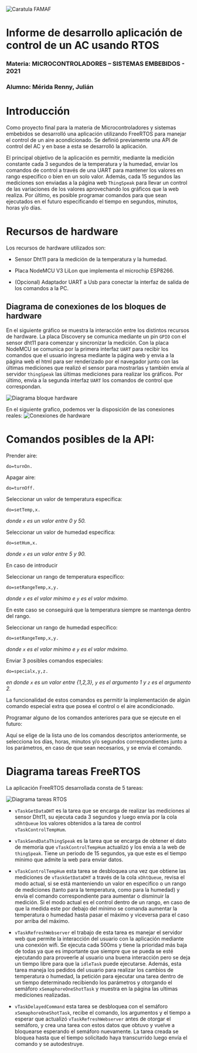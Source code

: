 ![Caratula FAMAF](resources/famaf.jpg)

# Informe de desarrollo aplicación de control de un AC usando RTOS

### Materia: MICROCONTROLADORES – SISTEMAS EMBEBIDOS - 2021

### Alumno: Mérida Renny, Julián


# Introducción

Como proyecto final para la materia de Microcontroladores y sistemas embebidos se desarrolló una aplicación utilizando FreeRTOS para manejar el control de un aire acondicionado. Se definió previamente una API de control del AC y en base a esta se desarrolló la aplicación.

El principal objetivo de la aplicación es permitir, mediante la medición constante cada 3 segundos de la temperatura y la humedad, enviar los comandos de control a través de una UART para mantener los valores en rango especifico o bien en un solo valor. Además, cada 15 segundos las mediciones son enviadas a la página web `ThingSpeak` para llevar un control de las variaciones de los valores aprovechando los gráficos que la web realiza. Por último, es posible programar comandos para que sean ejecutados en el futuro especificando el tiempo en segundos, minutos, horas y/o días.


# Recursos de hardware

Los recursos de hardware utilizados son:

* Sensor Dht11 para la medición de la temperatura y la humedad.

* Placa NodeMCU V3 LiLon que implementa el microchip ESP8266.

* (Opcional) Adaptador UART a Usb para conectar la interfaz de salida de los comandos a la PC.



## Diagrama de conexiones de los bloques de hardware

En el siguiente gráfico se muestra la interacción entre los distintos recursos de hardware. La placa Discovery se comunica mediante un pin `GPIO` con el sensor dht11 para comenzar y sincronizar la medición. Con la placa NodeMCU se comunica por la primera interfaz `UART` para recibir los comandos que el usuario ingresa mediante la página web y envia a la página web el html para ser renderizado por el navegador junto con las últimas mediciones que realizó el sensor para mostrarlas y también envía al servidor `thingSpeak` las últimas mediciones para realizar los gráficos. Por último, envía a la segunda interfaz `UART` los comandos de control que correspondan.

![Diagrama bloque hardware](resources/hw_block.png)

En el siguiente grafico, podemos ver la disposición de las conexiones reales:
![Conexiones de hardware](resources/hw_connections.png)



# Comandos posibles de la API:

Prender aire:

    do=turnOn.

Apagar aire:

    do=turnOff.

Seleccionar un valor de temperatura especifica:

    do=setTemp,x.

*donde `x` es un valor entre 0 y 50.*

Seleccionar un valor de humedad especifica:

    do=setHum,x.

*donde `x` es un valor entre 5 y 90.*

En caso de introducir

Seleccionar un rango de temperatura específico:

    do=setRangeTemp,x,y.

*donde `x` es el valor mínimo e `y` es el valor máximo.*

En este caso se conseguirá que la temperatura siempre se mantenga dentro del rango.


Seleccionar un rango de humedad específico:

    do=setRangeTemp,x,y.

*donde `x` es el valor mínimo e `y` es el valor máximo.*

Enviar 3 posibles comandos especiales:

    do=specialx,y,z.

*en donde `x` es un valor entre {1,2,3}, `y` es el argumento 1 y `z` es el argumento 2.*

La funcionalidad de estos comandos es permitir la implementación de algún comando especial extra que posea el control o el aire acondicionado.


Programar alguno de los comandos anteriores para que se ejecute en el futuro:

Aquí se elige de la lista uno de los comandos descriptos anteriormente, se selecciona los días, horas, minutos y/o segundos correspondientes junto a los parámetros, en caso de que sean  necesarios, y se envía el comando.



# Diagrama tareas FreeRTOS

La aplicación FreeRTOS desarrollada consta de 5 tareas:

![Diagrama tareas RTOS](resources/RTOSTasks.png)


* `vTaskGetDataDHT` es la tarea que se encarga de realizar las mediciones al sensor Dht11, su ejecuta cada 3 segundos y luego envía por la cola `xDhtQueue` los valores obtenidos a la tarea de control `vTaskControlTempHum`.

* `vTaskSendDataThingSpeak` es la tarea que se encarga de obtener el dato de memoria que `vTaskControlTempHum` actualizó y los envía a la web de `thingSpeak`. Tiene un periodo de 15 segundos, ya que este es el tiempo mínimo que admite la web para enviar datos.

* `vTaskControlTempHum` esta tarea se desbloquea una vez que obtiene las mediciones de `vTaskGetDataDHT` a través de la cola `xDhtQueue`, revisa el modo actual, si se está manteniendo un valor en especifico o un rango de mediciones (tanto para la temperatura, como para la humedad) y envía el comando correspondiente para aumentar o disminuir la medición. Si el modo actual es el control dentro de un rango, en caso de que la medida este por debajo del mínimo se comanda aumentar la temperatura o humedad hasta pasar el máximo y viceversa para el caso por arriba del máximo.

* `vTaskRefreshWebserver` el trabajo de esta tarea es manejar el servidor web que permite la interacción del usuario con la aplicación mediante una conexión wifi. Se ejecuta cada 500ms y tiene la prioridad más baja de todas ya que es importante que siempre que se pueda se esté ejecutando para proveerle al usuario una buena interacción pero se deja un tiempo libre para que la `idleTask` puede ejecutarse. Además, esta tarea maneja los pedidos del usuario para realizar los cambios de temperatura o humedad, la petición para ejecutar una tarea dentro de un tiempo determinado recibiendo los parámetros y otorgando el semáforo `xSemaphoreOneShotTask` y muestra en la página las ultimas mediciones realizadas.

* `vTaskDelayedCommand` esta tarea se desbloquea con el semáforo `xSemaphoreOneShotTask`, recibe el comando, los argumentos y el tiempo a esperar que actualizó `vTaskRefreshWebserver` antes de otorgar el semáforo, y crea una tarea con estos datos que obtuvo y vuelve a bloquearse esperando el semáforo nuevamente. La tarea creada se bloquea hasta que el tiempo solicitado haya transcurrido luego envía el comando y se autodestruye.
